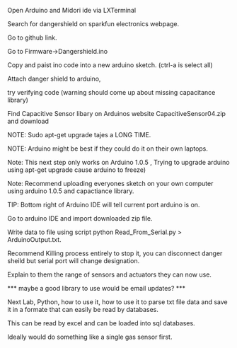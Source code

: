 Open Arduino and Midori ide via LXTerminal

Search for dangershield on sparkfun electronics webpage.

Go to github link.

Go to Firmware->Dangershield.ino

Copy and paist ino code into a new arduino sketch.  (ctrl-a is select all)

Attach danger shield to arduino, 

try verifying code (warning should come up about missing capacitance library)

Find Capacitive Sensor libary on Arduinos website CapacitiveSensor04.zip and download

NOTE: Sudo apt-get upgrade tajes a LONG TIME. 

NOTE: Arduino might be best if they could do it on their own laptops. 

Note: This next step only works on Arduino 1.0.5 , Trying to upgrade arduino using apt-get upgrade cause arduino to freeze)

Note: Recommend uploading everyones sketch on your own computer using arduino 1.0.5 and capactiance library. 

TIP: Bottom right of Arduino IDE will tell current port arduino is on. 

Go to arduino IDE and import downloaded zip file. 


Write data to file using script python Read_From_Serial.py > ArduinoOutput.txt.

Recommend Killing process entirely to stop it, you can disconnect danger sheild but serial port will change designation. 

Explain to them the range of sensors and actuators they can now use. 

*** maybe a good library to use would be email updates? ***

Next Lab, Python, how to use it, how to use it to parse txt file data and save it in a formate that can easily be read by databases.

This can be read by excel and can be loaded into sql databases. 

Ideally would do something like a single gas sensor first. 
